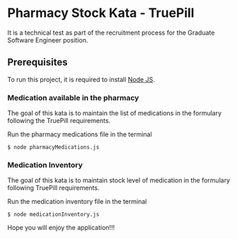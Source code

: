 # Pharmacy Stock Kata - TruePill

It is a technical test as part of the recruitment process for the Graduate Software Engineer position.

## Prerequisites

To run this project, it is required to install [Node JS](https://nodejs.org/en/download/).

### Medication available in the pharmacy

The goal of this kata is to maintain the list of medications in the formulary following the TruePill requirements.

Run the pharmacy medications file in the terminal
```
$ node pharmacyMedications.js
```
### Medication Inventory

The goal of this kata is to maintain stock level of medication in the formulary following TruePill requirements.

Run the medication inventory file in the terminal
```
$ node medicationInventory.js
```

Hope you will enjoy the application!!!
